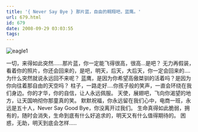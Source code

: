 ```yaml
---
title: '{ Never Say Bye } 那片蓝，自由的翱翔吧，蓝鹰。'
url: 679.html
id: 679
date: 2008-09-29 03:03:55
tags:
---
```


![](http://cai13.info/blog_pic/2008/10/eagle1.jpg "eagle1")

一切，来得如此突然......那片蓝，你一定能飞得很高，很高...是吧？ 无力再假装，看着你的照片，你还会回来的，是吧，明天，后天，大后天，你一定会回来的....为什么突然就说永远回不来呢？ 蓝鹰，是因为你希望高傲桀驯的活着吗？是因为你向往着那自由的天空吗？ 柱子，一路走好....你孩子般的笑声，一直会环绕在我们身边。你的才华，你的自信，让人永远佩服。 天使，展翅吧，飞向你渴望的地方，让天国响彻你那童真的笑。 默默祝福，你永远留在我们心中，电商一班，永远是五十人，Never Say Good Bye，你没离开过我们。 生命真得如此脆弱，拥有的，随时会消失，生命到底有什么好追求的，明天又有什么值得期待的。 困惑，无助，明天到底会怎样.....